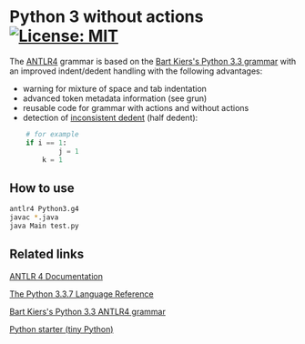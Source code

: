 # Python 3 without actions &nbsp; [![License: MIT](https://img.shields.io/badge/License-MIT-yellow.svg)](https://opensource.org/licenses/MIT)

The [ANTLR4](https://www.antlr.org/) grammar is based on the [Bart Kiers's Python 3.3 grammar](https://github.com/bkiers/python3-parser) with an improved indent/dedent handling with the following advantages:
-  warning for mixture of space and tab indentation
-  advanced token metadata information (see grun)
-  reusable code for grammar with actions and without actions
-  detection of [inconsistent dedent](https://docs.python.org/2.5/ref/indentation.html) (half dedent):
```python
    # for example
    if i == 1:
            j = 1
        k = 1
```

## How to use
```bash
antlr4 Python3.g4
javac *.java
java Main test.py
```

## Related links

[ANTLR 4 Documentation](https://github.com/antlr/antlr4/blob/4.7.2/doc/index.md)

[The Python 3.3.7 Language Reference](https://docs.python.org/3.3/reference/grammar.html)

[Bart Kiers's Python 3.3 ANTLR4 grammar](https://github.com/bkiers/python3-parser)

[Python starter (tiny Python)](https://github.com/RobEin/python3-parser)


